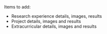 Items to add:
- Research experience details, images, results
- Project details, images and results
- Extracurricular details, images and results

